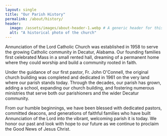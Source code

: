 ```yaml
---
layout: single
title: "Our Parish History"
permalink: /about/history/
header:
  image: /assets/images/about-header-1.webp # A generic header for this section
  alt: "A historical photo of the church"
---
```


Annunciation of the Lord Catholic Church was established in 1958 to serve the growing Catholic community in Decatur, Alabama. Our founding families first celebrated Mass in a small rented hall, dreaming of a permanent home where they could worship and build a community rooted in faith.

Under the guidance of our first pastor, Fr. John O'Connell, the original church building was completed and dedicated in 1961 on the very land where our parish stands today. Through the decades, our parish has grown, adding a school, expanding our church building, and fostering numerous ministries that serve both our parishioners and the wider Decatur community.

From our humble beginnings, we have been blessed with dedicated pastors, committed deacons, and generations of faithful families who have built Annunciation of the Lord into the vibrant, welcoming parish it is today. We honor our past and look with hope to our future as we continue to proclaim the Good News of Jesus Christ.